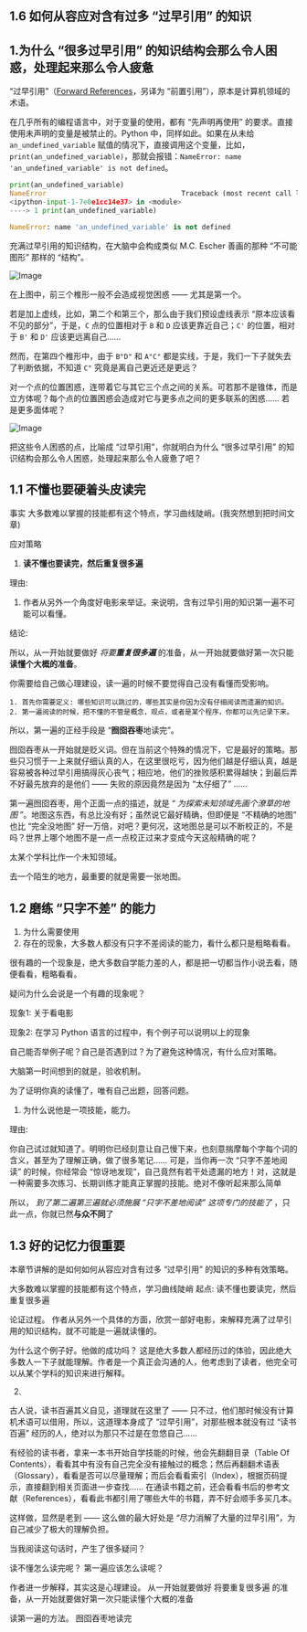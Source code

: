## 1.6 如何从容应对含有过多 “过早引用” 的知识

## 1.为什么 “很多过早引用” 的知识结构会那么令人困惑，处理起来那么令人疲惫

“过早引用”（[Forward References](https://en.wikipedia.org/wiki/Forward_declaration#id=Forward_reference)，另译为 “前置引用”），原本是计算机领域的术语。

在几乎所有的编程语言中，对于变量的使用，都有 “先声明再使用” 的要求。直接使用未声明的变量是被禁止的。Python 中，同样如此。如果在从未给 `an_undefined_variable` 赋值的情况下，直接调用这个变量，比如，`print(an_undefined_variable)`，那就会报错：`NameError: name 'an_undefined_variable' is not defined`。



```python
print(an_undefined_variable)
NameError                                 Traceback (most recent call last)
<ipython-input-1-7e0e1cc14e37> in <module>
----> 1 print(an_undefined_variable)

NameError: name 'an_undefined_variable' is not defined
```



充满过早引用的知识结构，在大脑中会构成类似 M.C. Escher 善画的那种 “不可能图形” 那样的 “结构”。

![Image](https://xue.cn/books/the-craft-of-selfteaching/images/four-cones.png)

在上图中，前三个椎形一般不会造成视觉困惑 —— 尤其是第一个。

若是加上虚线，比如，第二个和第三个，那么由于我们预设虚线表示 “原本应该看不见的部分”，于是，`C` 点的位置相对于 `B` 和 `D` 应该更靠近自己；`C'` 的位置，相对于 `B'` 和 `D'` 应该更远离自己……

然而，在第四个椎形中，由于 `B"D"` 和 `A"C"` 都是实线，于是，我们一下子就失去了判断依据，不知道 `C"` 究竟是离自己更近还是更远？

对一个点的位置困惑，连带着它与其它三个点之间的关系。可若那不是锥体，而是立方体呢？每个点的位置困惑会造成对它与更多点之间的更多联系的困惑…… 若是更多面体呢？

![Image](https://xue.cn/books/the-craft-of-selfteaching/images/2_necker_cubes.png)

把这些令人困惑的点，比喻成 “过早引用”，你就明白为什么 “很多过早引用” 的知识结构会那么令人困惑，处理起来那么令人疲惫了吧？

## 



## 1.1 不懂也要硬着头皮读完

事实 大多数难以掌握的技能都有这个特点，学习曲线陡峭。(我突然想到把时间文章)

应对策略

1.  **读不懂也要读完，然后重复很多遍**

理由:

1.  作者从另外一个角度好电影来举证。来说明，含有过早引用的知识第一遍不可能可以看懂。

结论: 

所以，从一开始就要做好 *将要**重复很多遍*** 的准备，从一开始就要做好第一次只能  **读懂个大概的准备**。

你需要给自己做心理建设，读一遍的时候不要觉得自己没有看懂而受影响。

```
1. 首先你需要定义: 哪些知识可以跳过的，哪些其实是你因为没有仔细阅读而遗漏的知识。
2. 第一遍阅读的时候，把不懂的不管是概念，观点，或者是某个程序，你都可以先记录下来。
```







所以，第一遍的正经手段是 “**囫囵吞枣**地读完”。

囫囵吞枣从一开始就是贬义词。但在当前这个特殊的情况下，它是最好的策略。那些只习惯于一上来就仔细认真的人，在这里很吃亏，因为他们越是仔细认真，越是容易被各种过早引用搞得灰心丧气；相应地，他们的挫败感积累得越快；到最后弄不好最先放弃的是他们 —— 失败的原因竟然是因为 “太仔细了” ……

第一遍囫囵吞枣，用个正面一点的描述，就是 “ *为探索未知领域先画个潦草的地图* ”。地图这东西，有总比没有好；虽然说它最好精确，但即便是 “不精确的地图” 也比 “完全没地图” 好一万倍，对吧？更何况，这地图总是可以不断校正的，不是吗？世界上哪个地图不是一点一点校正过来才变成今天这般精确的呢？



太某个学科比作一个未知领域。

去一个陌生的地方，最重要的就是需要一张地图。



## 1.2 磨练 “只字不差” 的能力

1.  为什么需要使用
2.  存在的现象，大多数人都没有只字不差阅读的能力，看什么都只是粗略看看。

很有趣的一个现象是，绝大多数自学能力差的人，都是把一切都当作小说去看，随便看看，粗略看看。

疑问为什么会说是一个有趣的现象呢？

现象1: 关于看电影

现象2: 在学习 Python 语言的过程中，有个例子可以说明以上的现象



自己能否举例子呢？自己是否遇到过？为了避免这种情况，有什么应对策略。

大脑第一时间想到的就是，验收机制。

为了证明你真的读懂了，唯有自己出题，回答问题。





1.  为什么说他是一项技能，能力。

理由:

你自己试过就知道了。明明你已经刻意让自己慢下来，也刻意揣摩每个字每个词的含义，甚至为了理解正确，做了很多笔记…… 可是，当你再一次 
“只字不差地阅读” 的时候，你经常会 
“惊讶地发现”，自己竟然有若干处遗漏的地方！对，这就是一种需要多次练习、长期训练才能真正掌握的技能。绝对不像听起来那么简单



所以， *到了第二遍第三遍就必须施展 “只字不差地阅读” 这项专门的技能了* ，只此一点，你就已然**与众不同**了

## 1.3 好的记忆力很重要



本章节讲解的是如何如何从容应对含有过多 “过早引用” 的知识的多种有效策略。


大多数难以掌握的技能都有这个特点，学习曲线陡峭
起点: 读不懂也要读完，然后重复很多遍

论证过程。
作者从另外一个具体的方面，欣赏一部好电影，来解释充满了过早引用的知识结构，就不可能是一遍就读懂的。



为什么这个例子好。他做的成功吗？
这是绝大多数人都经历过的体验，因此绝大多数人一下子就能理解。作者是一个真正会沟通的人，他考虑到了读者，他完全可以从某个学科的知识来进行解释。


2.
古人说，读书百遍其义自见，道理就在这里了 —— 只不过，他们那时候没有计算机术语可以借用，所以，这道理本身成了 “过早引用”，对那些根本就没有过 “读书百遍” 经历的人，绝对以为那只不过是在忽悠自己……

有经验的读书者，拿来一本书开始自学技能的时候，他会先翻翻目录（Table Of Contents），看看其中有没有自己完全没有接触过的概念；然后再翻翻术语表（Glossary），看看是否可以尽量理解；而后会看看索引（Index），根据页码提示，直接翻到相关页面进一步查找…… 在通读书籍之前，还会看看书后的参考文献（References），看看此书都引用了哪些大牛的书籍，弄不好会顺手多买几本。

这样做，显然是老到 —— 这么做的最大好处是 “尽力消解了大量的过早引用”，为自己减少了极大的理解负担。


当我阅读这句话时，产生了很多疑问？


读不懂怎么读完呢？
第一遍应该怎么读呢？


作者进一步解释，其实这是心理建设。
从一开始就要做好 将要重复很多遍 的准备，从一开始就要做好第一次只能读懂个大概的准备



读第一遍的方法。
囫囵吞枣地读完